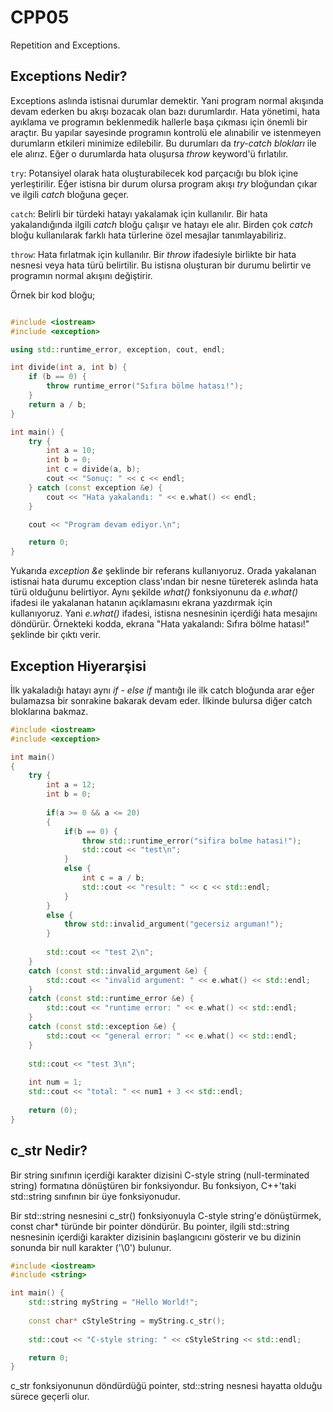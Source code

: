 # **CPP05**

Repetition and Exceptions.

## Exceptions Nedir?

Exceptions aslında istisnai durumlar demektir. Yani program normal akışında devam ederken bu akışı bozacak olan bazı durumlardır. Hata yönetimi, hata ayıklama ve programın beklenmedik hallerle başa çıkması için önemli bir araçtır. Bu yapılar sayesinde programın kontrolü ele alınabilir ve istenmeyen durumların etkileri minimize edilebilir. Bu durumları da *try-catch blokları* ile ele alırız. Eğer o durumlarda hata oluşursa *throw* keyword'ü fırlatılır.


`try`: Potansiyel olarak hata oluşturabilecek kod parçacığı bu blok içine yerleştirilir. Eğer istisna bir durum olursa program akışı _try_ bloğundan çıkar ve ilgili _catch_ bloğuna geçer.

`catch`: Belirli bir türdeki hatayı yakalamak için kullanılır. Bir hata yakalandığında ilgili _catch_ bloğu çalışır ve hatayı ele alır. Birden çok _catch_ bloğu kullanılarak farklı hata türlerine özel mesajlar tanımlayabiliriz.

`throw`: Hata fırlatmak için kullanılır. Bir _throw_ ifadesiyle birlikte bir hata nesnesi veya hata türü belirtilir. Bu istisna oluşturan bir durumu belirtir ve programın normal akışını değiştirir.


Örnek bir kod bloğu;

```cpp

#include <iostream>
#include <exception>

using std::runtime_error, exception, cout, endl;

int divide(int a, int b) {
    if (b == 0) {
        throw runtime_error("Sıfıra bölme hatası!");
    }
    return a / b;
}

int main() {
    try {
        int a = 10;
        int b = 0;
        int c = divide(a, b);
        cout << "Sonuç: " << c << endl;
    } catch (const exception &e) {
        cout << "Hata yakalandı: " << e.what() << endl;
    }

    cout << "Program devam ediyor.\n";

    return 0;
}

```

Yukarıda *exception &e* şeklinde bir referans kullanıyoruz. Orada yakalanan istisnai hata durumu exception class'ından bir nesne türeterek aslında hata türü olduğunu belirtiyor. Aynı şekilde *what()* fonksiyonunu da *e.what()* ifadesi ile yakalanan hatanın açıklamasını ekrana yazdırmak için kullanıyoruz. Yani _e.what()_ ifadesi, istisna nesnesinin içerdiği hata mesajını döndürür. Örnekteki kodda, ekrana "Hata yakalandı: Sıfıra bölme hatası!" şeklinde bir çıktı verir.


## Exception Hiyerarşisi

İlk yakaladığı hatayı aynı _if - else if_ mantığı ile ilk catch bloğunda arar eğer bulamazsa bir sonrakine bakarak devam eder. İlkinde bulursa diğer catch bloklarına bakmaz.

```cpp
#include <iostream>
#include <exception>

int main() 
{
    try {
        int a = 12;
        int b = 0;
        
        if(a >= 0 && a <= 20) 
        {
            if(b == 0) {
                throw std::runtime_error("sifira bolme hatasi!");
                std::cout << "test\n";
            }
            else {
                int c = a / b;
                std::cout << "result: " << c << std::endl;
            }
        }
        else {
            throw std::invalid_argument("gecersiz arguman!");
        }
        
        std::cout << "test 2\n";
    } 
    catch (const std::invalid_argument &e) {
        std::cout << "invalid argument: " << e.what() << std::endl;
    }
    catch (const std::runtime_error &e) {
        std::cout << "runtime error: " << e.what() << std::endl;
    }
    catch (const std::exception &e) {
        std::cout << "general error: " << e.what() << std::endl;
    }
    
    std::cout << "test 3\n";
    
    int num = 1;
    std::cout << "total: " << num1 + 3 << std::endl;
    
    return (0);
}
```


## c_str Nedir?

Bir string sınıfının içerdiği karakter dizisini C-style string (null-terminated string) formatına dönüştüren bir fonksiyondur. Bu fonksiyon, C++'taki std::string sınıfının bir üye fonksiyonudur.

Bir std::string nesnesini c_str() fonksiyonuyla C-style string'e dönüştürmek, const char* türünde bir pointer döndürür. Bu pointer, ilgili std::string nesnesinin içerdiği karakter dizisinin başlangıcını gösterir ve bu dizinin sonunda bir null karakter ('\0') bulunur.

```cpp
#include <iostream>
#include <string>

int main() {
    std::string myString = "Hello World!";
    
    const char* cStyleString = myString.c_str();
    
    std::cout << "C-style string: " << cStyleString << std::endl;

    return 0;
}
```

c_str fonksiyonunun döndürdüğü pointer, std::string nesnesi hayatta olduğu sürece geçerli olur.
